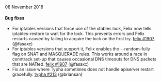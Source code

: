 08 November 2018

#### Bug fixes

 - For iptables versions that force use of the xtables lock, Felix now tells iptables-restore to wait for the lock.  This prevents errors and Felix restarts caused by failing to acquire the lock on the first try.  [felix #1907](https://github.com/projectcalico/felix/pull/1907) (@fasaxc)
 - For iptables versions that support it, Felix enables the --random-fully flag on SNAT and MASQUERADE rules.  This works around a race in conntrack set-up that causes occasional DNS timeouts for DNS packets that are NATted. [felix #1907](https://github.com/projectcalico/felix/pull/1907) (@fasaxc)
 - Fix an issue where Typha sometimes does not handle apiserver restart gracefully. [typha #213](https://github.com/projectcalico/typha/pull/213) (@briansan)
